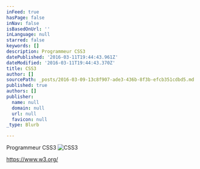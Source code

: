 ```yaml
---
inFeed: true
hasPage: false
inNav: false
isBasedOnUrl: ''
inLanguage: null
starred: false
keywords: []
description: Programmeur CSS3
datePublished: '2016-03-11T19:44:43.961Z'
dateModified: '2016-03-11T19:44:43.370Z'
title: CSS3
author: []
sourcePath: _posts/2016-03-09-13c8f907-ade3-436b-8f3b-efcb351cdbd5.md
published: true
authors: []
publisher:
  name: null
  domain: null
  url: null
  favicon: null
_type: Blurb

---
```

Programmeur CSS3
![CSS3](https://s3-us-west-2.amazonaws.com/the-grid-img/p/a8cf381156f9d4c24954487c493e71063ad3a577.png)

https://www.w3.org/